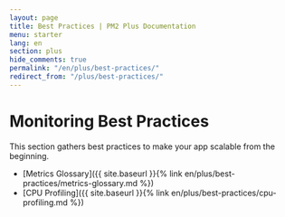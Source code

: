 ```yaml
---
layout: page
title: Best Practices | PM2 Plus Documentation
menu: starter
lang: en
section: plus
hide_comments: true
permalink: "/en/plus/best-practices/"
redirect_from: "/plus/best-practices/"
---
```


# Monitoring Best Practices

This section gathers best practices to make your app scalable from the beginning.

- [Metrics Glossary]({{ site.baseurl }}{% link en/plus/best-practices/metrics-glossary.md %})
- [CPU Profiling]({{ site.baseurl }}{% link en/plus/best-practices/cpu-profiling.md %})
